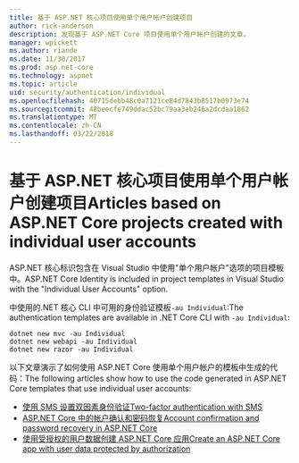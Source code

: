 ```yaml
---
title: 基于 ASP.NET 核心项目使用单个用户帐户创建项目
author: rick-anderson
description: 发现基于 ASP.NET Core 项目使用单个用户帐户创建的文章。
manager: wpickett
ms.author: riande
ms.date: 11/30/2017
ms.prod: asp.net-core
ms.technology: aspnet
ms.topic: article
uid: security/authentication/individual
ms.openlocfilehash: 40715debb48c0a7121ce84d7843b8517b0973e74
ms.sourcegitcommit: 48beecfe749ddac52bc79aa3eb246a2dcdaa1862
ms.translationtype: MT
ms.contentlocale: zh-CN
ms.lasthandoff: 03/22/2018
---
```

# <a name="articles-based-on-aspnet-core-projects-created-with-individual-user-accounts"></a><span data-ttu-id="0904d-103">基于 ASP.NET 核心项目使用单个用户帐户创建项目</span><span class="sxs-lookup"><span data-stu-id="0904d-103">Articles based on ASP.NET Core projects created with individual user accounts</span></span>

<span data-ttu-id="0904d-104">ASP.NET 核心标识包含在 Visual Studio 中使用"单个用户帐户"选项的项目模板中。</span><span class="sxs-lookup"><span data-stu-id="0904d-104">ASP.NET Core Identity is included in project templates in Visual Studio with the "Individual User Accounts" option.</span></span>

<span data-ttu-id="0904d-105">中使用的.NET 核心 CLI 中可用的身份验证模板`-au Individual`:</span><span class="sxs-lookup"><span data-stu-id="0904d-105">The authentication templates are available in .NET Core CLI with `-au Individual`:</span></span>

```console
dotnet new mvc -au Individual
dotnet new webapi -au Individual
dotnet new razor -au Individual
```

<span data-ttu-id="0904d-106">以下文章演示了如何使用 ASP.NET Core 使用单个用户帐户的模板中生成的代码：</span><span class="sxs-lookup"><span data-stu-id="0904d-106">The following articles show how to use the code generated in ASP.NET Core templates that use individual user accounts:</span></span>

* [<span data-ttu-id="0904d-107">使用 SMS 设置双因素身份验证</span><span class="sxs-lookup"><span data-stu-id="0904d-107">Two-factor authentication with SMS</span></span>](xref:security/authentication/2fa)
* [<span data-ttu-id="0904d-108">ASP.NET Core 中的帐户确认和密码恢复</span><span class="sxs-lookup"><span data-stu-id="0904d-108">Account confirmation and password recovery in ASP.NET Core</span></span>](xref:security/authentication/accconfirm)
* [<span data-ttu-id="0904d-109">使用受授权的用户数据创建 ASP.NET Core 应用</span><span class="sxs-lookup"><span data-stu-id="0904d-109">Create an ASP.NET Core app with user data protected by authorization</span></span>](xref:security/authorization/secure-data)
